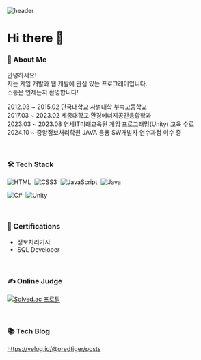 ![header](https://capsule-render.vercel.app/api?type=waving&color=auto&height=300&section=header&text=Welcome!😊)

# Hi there 👋

### 💬 About Me  
안녕하세요!    
저는 게임 개발과 웹 개발에 관심 있는 프로그래머입니다.  
소통은 언제든지 환영합니다!  

2012.03 ~ 2015.02 단국대학교 사범대학 부속고등학교  
2017.03 ~ 2023.02 세종대학교 환경에너지공간융합학과  
2023.03 ~ 2023.08 연세IT미래교육원 게임 프로그래밍(Unity) 교육 수료  
2024.10 ~ 중앙정보처리학원 JAVA 응용 SW개발자 연수과정 이수 중

<br>

### 🛠 Tech Stack
![HTML](https://img.shields.io/badge/HTML5-E34F26?style=flat&logo=HTML5&logoColor=white)&nbsp;
![CSS3](https://img.shields.io/badge/CSS3-1572B6?style=flat&logo=CSS3&logoColor=white)&nbsp;
![JavaScript](https://img.shields.io/badge/JavaScript-F7DF1E?style=flat&logo=JavaScript&logoColor=black)&nbsp;
![Java](https://img.shields.io/badge/Java-007396?style=flat&logo=java&logoColor=white)&nbsp;

![C#](https://img.shields.io/badge/-C%23-239120?style=flat&logo=C%23&logoColor=white)&nbsp;
![Unity](https://img.shields.io/badge/-Unity-FFFFFF?style=flat&logo=unity&logoColor=grey)&nbsp;

<br>

### 🪪 Certifications
- 정보처리기사
- SQL Developer
  
<br>

### ✍ Online Judge                                                                                        
[![Solved.ac 프로필](http://mazassumnida.wtf/api/v2/generate_badge?boj=aks742)](https://solved.ac/aks742)

<br>

### 📚 Tech Blog
https://velog.io/@oredtiger/posts

<br>
